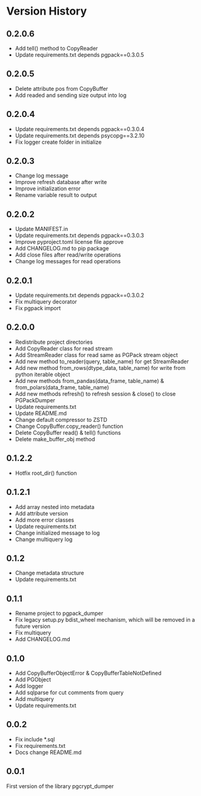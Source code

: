 # Version History

## 0.2.0.6

* Add tell() method to CopyReader
* Update requirements.txt depends pgpack==0.3.0.5

## 0.2.0.5

* Delete attribute pos from CopyBuffer
* Add readed and sending size output into log

## 0.2.0.4

* Update requirements.txt depends pgpack==0.3.0.4
* Update requirements.txt depends psycopg==3.2.10
* Fix logger create folder in initialize

## 0.2.0.3

* Change log message
* Improve refresh database after write
* Improve initialization error
* Rename variable result to output

## 0.2.0.2

* Update MANIFEST.in
* Update requirements.txt depends pgpack==0.3.0.3
* Improve pyproject.toml license file approve
* Add CHANGELOG.md to pip package
* Add close files after read/write operations
* Change log messages for read operations

## 0.2.0.1

* Update requirements.txt depends pgpack==0.3.0.2
* Fix multiquery decorator
* Fix pgpack import

## 0.2.0.0

* Redistribute project directories
* Add CopyReader class for read stream
* Add StreamReader class for read same as PGPack stream object
* Add new method to_reader(query, table_name) for get StreamReader
* Add new method from_rows(dtype_data, table_name) for write from python iterable object
* Add new methods from_pandas(data_frame, table_name) & from_polars(data_frame, table_name)
* Add new methods refresh() to refresh session & close() to close PGPackDumper
* Update requirements.txt
* Update README.md
* Change default compressor to ZSTD
* Change CopyBuffer.copy_reader() function
* Delete CopyBuffer read() & tell() functions
* Delete make_buffer_obj method

## 0.1.2.2

* Hotfix root_dir() function

## 0.1.2.1

* Add array nested into metadata
* Add attribute version
* Add more error classes
* Update requirements.txt
* Change initialized message to log
* Change multiquery log

## 0.1.2

* Change metadata structure
* Update requirements.txt

## 0.1.1

* Rename project to pgpack_dumper
* Fix legacy setup.py bdist_wheel mechanism, which will be removed in a future version
* Fix multiquery
* Add CHANGELOG.md

## 0.1.0

* Add CopyBufferObjectError & CopyBufferTableNotDefined
* Add PGObject
* Add logger
* Add sqlparse for cut comments from query
* Add multiquery
* Update requirements.txt

## 0.0.2

* Fix include *.sql
* Fix requirements.txt
* Docs change README.md

## 0.0.1

First version of the library pgcrypt_dumper
